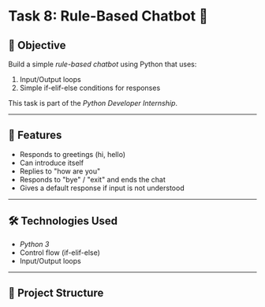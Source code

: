 # Task 8: Rule-Based Chatbot 🤖

## 📌 Objective
Build a simple *rule-based chatbot* using Python that uses:
1. Input/Output loops  
2. Simple if-elif-else conditions for responses  

This task is part of the *Python Developer Internship*.

---

## 🚀 Features
- Responds to greetings (hi, hello)  
- Can introduce itself  
- Replies to "how are you"  
- Responds to "bye" / "exit" and ends the chat  
- Gives a default response if input is not understood  

---

## 🛠 Technologies Used
- *Python 3*  
- Control flow (if-elif-else)  
- Input/Output loops  

---

## 📂 Project Structure
